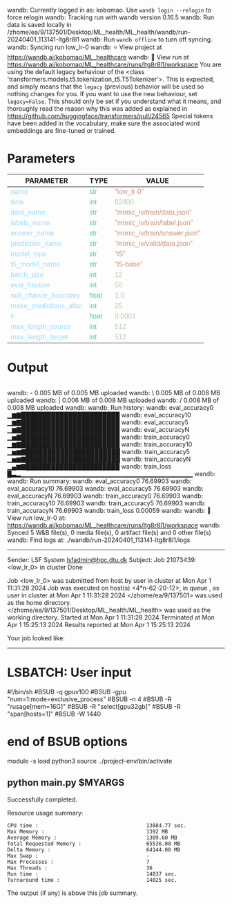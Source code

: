 wandb: Currently logged in as: kobomao. Use `wandb login --relogin` to force relogin
wandb: Tracking run with wandb version 0.16.5
wandb: Run data is saved locally in /zhome/ea/9/137501/Desktop/ML_health/ML_health/wandb/run-20240401_113141-ltg8r8l1
wandb: Run `wandb offline` to turn off syncing.
wandb: Syncing run low_lr-0
wandb: ⭐️ View project at https://wandb.ai/kobomao/ML_healthcare
wandb: 🚀 View run at https://wandb.ai/kobomao/ML_healthcare/runs/ltg8r8l1/workspace
You are using the default legacy behaviour of the <class 'transformers.models.t5.tokenization_t5.T5Tokenizer'>. This is expected, and simply means that the `legacy` (previous) behavior will be used so nothing changes for you. If you want to use the new behaviour, set `legacy=False`. This should only be set if you understand what it means, and thoroughly read the reason why this was added as explained in https://github.com/huggingface/transformers/pull/24565
Special tokens have been added in the vocabulary, make sure the associated word embeddings are fine-tuned or trained.

<style>
c { color: #9cdcfe; font-family: 'Verdana', sans-serif;} /* VARIABLE */
d { color: #4EC9B0; font-family: 'Verdana', sans-serif;} /* CLASS */
e { color: #569cd6; font-family: 'Verdana', sans-serif;} /* BOOL */
f { color: #b5cea8; font-family: 'Verdana', sans-serif;} /* NUMBERS */
j { color: #ce9178; font-family: 'Verdana', sans-serif;} /* STRING */
k { font-family: 'Verdana', sans-serif;} /* SYMBOLS */
</style>

# Parameters

| PARAMETER         | TYPE              | VALUE             |
|-------------------|-------------------|-------------------|
| <c>name</c>       | <d>str</d>        | <j>"low_lr-0"</j> |
| <c>time</c>       | <d>int</d>        | <f>82800</f>      |
| <c>data_name</c>  | <d>str</d>        | <j>"mimic_iv/train/data.json"</j> |
| <c>labels_name</c>| <d>str</d>        | <j>"mimic_iv/train/label.json"</j> |
| <c>answer_name</c>| <d>str</d>        | <j>"mimic_iv/train/answer.json"</j> |
| <c>prediction_name</c>| <d>str</d>        | <j>"mimic_iv/valid/data.json"</j> |
| <c>model_type</c> | <d>str</d>        | <j>"t5"</j>       |
| <c>t5_model_name</c>| <d>str</d>        | <j>"t5-base"</j>  |
| <c>batch_size</c> | <d>int</d>        | <f>12</f>         |
| <c>eval_fraction</c>| <d>int</d>        | <f>50</f>         |
| <c>null_chance_boundary</c>| <d>float</d>      | <f>1.0</f>        |
| <c>make_predictions_after</c>| <d>int</d>        | <f>25</f>         |
| <c>lr</c>         | <d>float</d>      | <f>0.0001</f>     |
| <c>max_length_source</c>| <d>int</d>        | <f>512</f>        |
| <c>max_length_target</c>| <d>int</d>        | <f>512</f>        |

# Output

```
```
wandb: - 0.005 MB of 0.005 MB uploadedwandb: \ 0.005 MB of 0.008 MB uploadedwandb: | 0.006 MB of 0.008 MB uploadedwandb: / 0.008 MB of 0.008 MB uploadedwandb: 
wandb: Run history:
wandb:   eval_accuracy0 ▁▆▇███████████████████████
wandb:  eval_accuracy10 ▁▆▇███████████████████████
wandb:   eval_accuracy5 ▁▆▇███████████████████████
wandb:   eval_accuracyN ▁▅▇███████████████████████
wandb:  train_accuracy0 ▁▆▇███████████████████████
wandb: train_accuracy10 ▁▅▆▇██████████████████████
wandb:  train_accuracy5 ▁▅▆▇██████████████████████
wandb:  train_accuracyN ▁▄▆▇██████████████████████
wandb:       train_loss █▃▂▁▁▁▁▁▁▁▁▁▁▁▁▁▁▁▁▁▁▁▁▁▁▁▁▁▁▁▁▁▁▁▁▁▁▁▁▁
wandb: 
wandb: Run summary:
wandb:   eval_accuracy0 76.69903
wandb:  eval_accuracy10 76.69903
wandb:   eval_accuracy5 76.69903
wandb:   eval_accuracyN 76.69903
wandb:  train_accuracy0 76.69903
wandb: train_accuracy10 76.69903
wandb:  train_accuracy5 76.69903
wandb:  train_accuracyN 76.69903
wandb:       train_loss 0.00059
wandb: 
wandb: 🚀 View run low_lr-0 at: https://wandb.ai/kobomao/ML_healthcare/runs/ltg8r8l1/workspace
wandb: Synced 5 W&B file(s), 0 media file(s), 0 artifact file(s) and 0 other file(s)
wandb: Find logs at: ./wandb/run-20240401_113141-ltg8r8l1/logs

------------------------------------------------------------
Sender: LSF System <lsfadmin@hpc.dtu.dk>
Subject: Job 21073439: <low_lr_0> in cluster <dcc> Done

Job <low_lr_0> was submitted from host <n-62-30-1> by user <s183914> in cluster <dcc> at Mon Apr  1 11:31:28 2024
Job was executed on host(s) <4*n-62-20-12>, in queue <gpuv100>, as user <s183914> in cluster <dcc> at Mon Apr  1 11:31:28 2024
</zhome/ea/9/137501> was used as the home directory.
</zhome/ea/9/137501/Desktop/ML_health/ML_health> was used as the working directory.
Started at Mon Apr  1 11:31:28 2024
Terminated at Mon Apr  1 15:25:13 2024
Results reported at Mon Apr  1 15:25:13 2024

Your job looked like:

------------------------------------------------------------
# LSBATCH: User input
#!/bin/sh
#BSUB -q gpuv100
#BSUB -gpu "num=1:mode=exclusive_process"
#BSUB -n 4
#BSUB -R "rusage[mem=16G]"
#BSUB -R "select[gpu32gb]"
#BSUB -R "span[hosts=1]"
#BSUB -W 1440
# end of BSUB options
module -s load python3
source ../project-env/bin/activate

python main.py $MYARGS
------------------------------------------------------------

Successfully completed.

Resource usage summary:

    CPU time :                                   13884.77 sec.
    Max Memory :                                 1392 MB
    Average Memory :                             1309.60 MB
    Total Requested Memory :                     65536.00 MB
    Delta Memory :                               64144.00 MB
    Max Swap :                                   -
    Max Processes :                              7
    Max Threads :                                36
    Run time :                                   14037 sec.
    Turnaround time :                            14025 sec.

The output (if any) is above this job summary.

